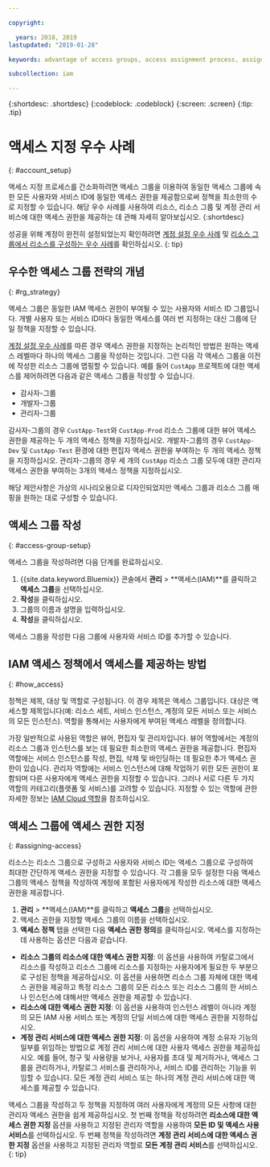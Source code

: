 ```yaml
---

copyright:

  years: 2018, 2019
lastupdated: "2019-01-28"

keywords: advantage of access groups, access assignment process, assign access, best practice, access management, strategy

subcollection: iam

---
```


{:shortdesc: .shortdesc}
{:codeblock: .codeblock}
{:screen: .screen}
{:tip: .tip}

# 액세스 지정 우수 사례
{: #account_setup}

액세스 지정 프로세스를 간소화하려면 액세스 그룹을 이용하여 동일한 액세스 그룹에 속한 모든 사용자와 서비스 ID에 동일한 액세스 권한을 제공함으로써 정책을 최소한의 수로 지정할 수 있습니다. 해당 우수 사례를 사용하여 리소스, 리소스 그룹 및 계정 관리 서비스에 대한 액세스 권한을 제공하는 데 관해 자세히 알아보십시오.
{:shortdesc}

성공을 위해 계정이 완전히 설정되었는지 확인하려면 [계정 설정 우수 사례](/docs/account?topic=account-account_setup#account_setup) 및 [리소스 그룹에서 리소스를 구성하는 우수 사례](/docs/resources?topic=resources-bp_resourcegroups#bp_resourcegroups)를 확인하십시오.
{: tip}

## 우수한 액세스 그룹 전략의 개념
{: #rg_strategy}

액세스 그룹은 동일한 IAM 액세스 권한이 부여될 수 있는 사용자와 서비스 ID 그룹입니다. 개별 사용자 또는 서비스 ID마다 동일한 액세스를 여러 번 지정하는 대신 그룹에 단일 정책을 지정할 수 있습니다.

[계정 설정 우수 사례](/docs/account?topic=account-account_setup#account_setup)를 따른 경우 액세스 권한을 지정하는 논리적인 방법은 원하는 액세스 레벨마다 하나의 액세스 그룹을 작성하는 것입니다. 그런 다음 각 액세스 그룹을 이전에 작성한 리소스 그룹에 맵핑할 수 있습니다. 예를 들어 `CustApp` 프로젝트에 대한 액세스를 제어하려면 다음과 같은 액세스 그룹을 작성할 수 있습니다.

* 감사자-그룹
* 개발자-그룹
* 관리자-그룹

감사자-그룹의 경우 `CustApp-Test`와 `CustApp-Prod` 리소스 그룹에 대한 뷰어 액세스 권한을 제공하는 두 개의 액세스 정책을 지정하십시오. 개발자-그룹의 경우 `CustApp-Dev` 및 `CustApp-Test` 환경에 대한 편집자 액세스 권한을 부여하는 두 개의 액세스 정책을 지정하십시오. 관리자-그룹의 경우 세 개의 `CustApp` 리소스 그룹 모두에 대한 관리자 액세스 권한을 부여하는 3개의 액세스 정책을 지정하십시오.

해당 제안사항은 가상의 시나리오용으로 디자인되었지만 액세스 그룹과 리소스 그룹 매핑을 원하는 대로 구성할 수 있습니다.

## 액세스 그룹 작성
{: #access-group-setup}

액세스 그룹을 작성하려면 다음 단계를 완료하십시오.

1. {{site.data.keyword.Bluemix}} 콘솔에서 **관리** &gt; **액세스(IAM)**를 클릭하고 **액세스 그룹**을 선택하십시오.
2. **작성**을 클릭하십시오.
3. 그룹의 이름과 설명을 입력하십시오.
4. **작성**을 클릭하십시오.

액세스 그룹을 작성한 다음 그룹에 사용자와 서비스 ID를 추가할 수 있습니다.

## IAM 액세스 정책에서 액세스를 제공하는 방법
{: #how_access}

정책은 제목, 대상 및 역할로 구성됩니다. 이 경우 제목은 액세스 그룹입니다. 대상은 액세스할 제목입니다(예: 리소스 세트, 서비스 인스턴스, 계정의 모든 서비스 또는 서비스의 모든 인스턴스). 역할을 통해서는 사용자에게 부여된 액세스 레벨을 정의합니다.

가장 일반적으로 사용된 역할은 뷰어, 편집자 및 관리자입니다. 뷰어 역할에서는 계정의 리소스 그룹과 인스턴스를 보는 데 필요한 최소한의 액세스 권한을 제공합니다. 편집자 역할에는 서비스 인스턴스를 작성, 편집, 삭제 및 바인딩하는 데 필요한 추가 액세스 권한이 있습니다. 관리자 역할에는 서비스 인스턴스에 대해 작업하기 위한 모든 권한이 포함되며 다른 사용자에게 액세스 권한을 지정할 수 있습니다. 그러나 서로 다른 두 가지 역할의 카테고리(플랫폼 및 서비스)를 고려할 수 있습니다. 지정할 수 있는 역할에 관한 자세한 정보는 [IAM Cloud 역할](/docs/iam?topic=iam-userroles#iamusermanrol)을 참조하십시오.

## 액세스 그룹에 액세스 권한 지정
{: #assigning-access}

리소스는 리소스 그룹으로 구성하고 사용자와 서비스 ID는 액세스 그룹으로 구성하여 최대한 간단하게 액세스 권한을 지정할 수 있습니다. 각 그룹을 모두 설정한 다음 액세스 그룹의 액세스 정책을 작성하여 계정에 포함된 사용자에게 작성한 리소스에 대한 액세스 권한을 제공합니다.

1. **관리** &gt; **액세스(IAM)**를 클릭하고 **액세스 그룹**을 선택하십시오.
2. 액세스 권한을 지정할 액세스 그룹의 이름을 선택하십시오.
3. **액세스 정책** 탭을 선택한 다음 **액세스 권한 정의**를 클릭하십시오. 액세스를 지정하는 데 사용하는 옵션은 다음과 같습니다.

  * **리소스 그룹의 리소스에 대한 액세스 권한 지정**: 이 옵션을 사용하여 카탈로그에서 리소스를 작성하고 리소스 그룹에 리소스를 지정하는 사용자에게 필요한 두 부분으로 구성된 정책을 제공하십시오. 이 옵션을 사용하면 리소스 그룹 자체에 대한 액세스 권한을 제공하고 특정 리소스 그룹의 모든 리소스 또는 리소스 그룹의 한 서비스나 인스턴스에 대해서만 액세스 권한을 제공할 수 있습니다.
  * **리소스에 대한 액세스 권한 지정**: 이 옵션을 사용하여 인스턴스 레벨이 아니라 계정의 모든 IAM 사용 서비스 또는 계정의 단일 서비스에 대한 액세스 권한을 지정하십시오.
  * **계정 관리 서비스에 대한 액세스 권한 지정**: 이 옵션을 사용하여 계정 소유자 기능의 일부를 위임하는 방법으로 계정 관리 서비스에 대한 사용자 액세스 권한을 제공하십시오. 예를 들어, 청구 및 사용량을 보거나, 사용자를 초대 및 제거하거나, 액세스 그룹을 관리하거나, 카탈로그 서비스를 관리하거나, 서비스 ID를 관리하는 기능을 위임할 수 있습니다. 모든 계정 관리 서비스 또는 하나의 계정 관리 서비스에 대한 액세스를 제공할 수 있습니다.

액세스 그룹을 작성하고 두 정책을 지정하여 여러 사용자에게 계정의 모든 사항에 대한 관리자 액세스 권한을 쉽게 제공하십시오. 첫 번째 정책을 작성하려면 **리소스에 대한 액세스 권한 지정** 옵션을 사용하고 지정된 관리자 역할을 사용하여 **모든 ID 및 액세스 사용 서비스**를 선택하십시오. 두 번째 정책을 작성하려면 **계정 관리 서비스에 대한 액세스 권한 지정** 옵션을 사용하고 지정된 관리자 역할로 **모든 계정 관리 서비스**를 선택하십시오.
{: tip}
